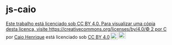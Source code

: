 # js-caio

<p xmlns:cc="http://creativecommons.org/ns#" xmlns:dct="http://purl.org/dc/terms/"><a property="dct:title" rel="cc :attributionURL" href="https://caiomonte14.github.io/js-caio/">Este trabalho está licenciado sob CC BY 4.0. Para visualizar uma cópia desta licença, visite https://creativecommons.org/licenses/by/4.0/© 2 por C</a> por <a rel="cc:attributionURL dct:creator" property="cc:attributionName" href="https://github.com/caiomonte14">Caio Henrique</a> está licenciado sob <a href="https://creativecommons.org/licenses/by/4.0/?ref=chooser-v1" target ="_blank" rel="license noopener noreferrer" style="display:inline-block;">CC BY 4.0<img style="height:22px!important;margin-left:3px;vertical-align:text-bottom; " src="https://mirrors.creativecommons.org/presskit/icons/cc.svg?ref=chooser-v1" alt=""><img style="height:22px!important;margin-left:3px;vertical -align:texto inferior;" src="https://mirrors.creativecommons.org/presskit/icons/by.svg?ref=chooser-v1" alt=""></a></p>
